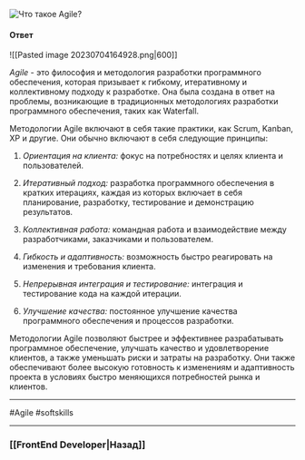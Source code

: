 ![Что такое Agile?](https://youtu.be/nTE4qvSvxXY?t=135)

#### Ответ

![[Pasted image 20230704164928.png|600]]

*Agile* - это философия и методология разработки программного обеспечения, которая призывает к гибкому, итеративному и коллективному подходу к разработке. Она была создана в ответ на проблемы, возникающие в традиционных методологиях разработки программного обеспечения, таких как Waterfall.

Методологии Agile включают в себя такие практики, как Scrum, Kanban, XP и другие. Они обычно включают в себя следующие принципы:

1. *Ориентация на клиента:* фокус на потребностях и целях клиента и пользователей.
    
2. *Итеративный подход:* разработка программного обеспечения в кратких итерациях, каждая из которых включает в себя планирование, разработку, тестирование и демонстрацию результатов.
    
3. *Коллективная работа:* командная работа и взаимодействие между разработчиками, заказчиками и пользователем.
    
4. *Гибкость и адаптивность:* возможность быстро реагировать на изменения и требования клиента.
    
5. *Непрерывная интеграция и тестирование:* интеграция и тестирование кода на каждой итерации.
    
6. *Улучшение качества:* постоянное улучшение качества программного обеспечения и процессов разработки.
    

Методологии Agile позволяют быстрее и эффективнее разрабатывать программное обеспечение, улучшать качество и удовлетворение клиентов, а также уменьшать риски и затраты на разработку. Они также обеспечивают более высокую готовность к изменениям и адаптивность проекта в условиях быстро меняющихся потребностей рынка и клиентов.

___
#Agile #softskills 

___

### [[FrontEnd Developer|Назад]]
